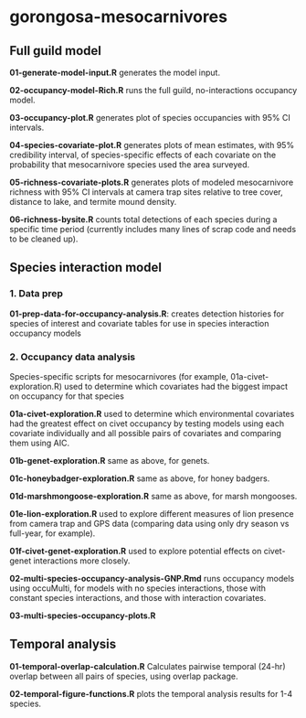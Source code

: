 # gorongosa-mesocarnivores

## Full guild model
**01-generate-model-input.R** generates the model input.

**02-occupancy-model-Rich.R** runs the full guild, no-interactions occupancy model.

**03-occupancy-plot.R** generates plot of species occupancies with 95% CI intervals.

**04-species-covariate-plot.R** generates plots of mean estimates, with 95% credibility interval, of species-specific effects of each covariate on the probability that mesocarnivore species used the area surveyed.

**05-richness-covariate-plots.R** generates plots of modeled mesocarnivore richness with 95% CI intervals at camera trap sites relative to tree cover, distance to lake, and termite mound density.

**06-richness-bysite.R** counts total detections of each species during a specific time period (currently includes many lines of scrap code and needs to be cleaned up).

## Species interaction model
### 1. Data prep

**01-prep-data-for-occupancy-analysis.R**: creates detection histories for species of interest and covariate tables for use in species interaction occupancy models

### 2. Occupancy data analysis

Species-specific scripts for mesocarnivores (for example, 01a-civet-exploration.R) used to determine which covariates had the biggest impact on occupancy for that species

**01a-civet-exploration.R** used to determine which environmental covariates had the greatest effect on civet occupancy by testing models using each covariate individually and all possible pairs of covariates and comparing them using AIC. 

**01b-genet-exploration.R** same as above, for genets.

**01c-honeybadger-exploration.R** same as above, for honey badgers.

**01d-marshmongoose-exploration.R** same as above, for marsh mongooses.

**01e-lion-exploration.R** used to explore different measures of lion presence from camera trap and GPS data (comparing data using only dry season vs full-year, for example).

**01f-civet-genet-exploration.R** used to explore potential effects on civet-genet interactions more closely. 

**02-multi-species-occupancy-analysis-GNP.Rmd** runs occupancy models using occuMulti, for models with no species interactions, those with constant species interactions, and those with interaction covariates. 

**03-multi-species-occupancy-plots.R**

## Temporal analysis

**01-temporal-overlap-calculation.R** Calculates pairwise temporal (24-hr) overlap between all pairs of species, using overlap package.

**02-temporal-figure-functions.R** plots the temporal analysis results for 1-4 species. 